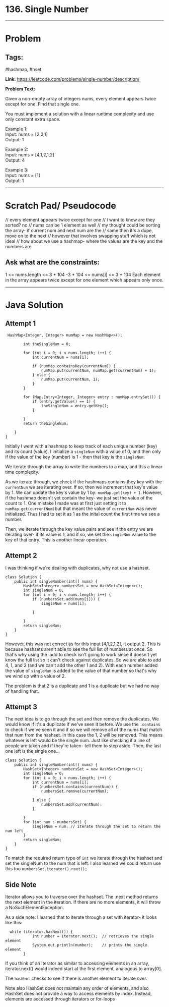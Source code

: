 # 136. Single Number

---


# Problem 

## Tags: 
#hashmap, #hset

**Link:** https://leetcode.com/problems/single-number/description/

**Problem Text:**   

Given a non-empty array of integers nums, every element appears twice except for one. Find that single one.

You must implement a solution with a linear runtime complexity and use only constant extra space.

 

Example 1:  
Input: nums = [2,2,1]   
Output: 1 

Example 2:  
Input: nums = [4,1,2,1,2]  
Output: 4  

Example 3:  
Input: nums = [1]  
Output: 1 
 



---

# Scratch Pad/ Pseudocode

// every element appears twice except for one
// i want to know are they sorted? no
// nums can be 1 element as well
// my thought could be sorting the array- if current num and next num are the
// same then it's a dupe, move on to the next
// however that involves swapping stuff which is not ideal
// how about we use a hashmap- where the values are the key and the numbers are


## Ask what are the constraints:

1 <= nums.length <= 3 * 104
-3 * 104 <= nums[i] <= 3 * 104
Each element in the array appears twice except for one element which appears only once.


---

# Java Solution

## Attempt 1

```
 HashMap<Integer, Integer> numMap = new HashMap<>();

        int theSingleNum = 0;

        for (int i = 0; i < nums.length; i++) {
            int currentNum = nums[i];

            if (numMap.containsKey(currentNum)) {
                numMap.put(currentNum, numMap.get(currentNum) + 1);
            } else {
                numMap.put(currentNum, 1);
            }
        }

        for (Map.Entry<Integer, Integer> entry : numMap.entrySet()) {
            if (entry.getValue() == 1) {
                theSingleNum = entry.getKey();
            }

        }
        return theSingleNum;

    }
}
```

Initially I went with a hashmap to keep track of each unique number (key) and its count (value).
I initialize a `singleNum` with a value of 0, and then only if the value of the key (number) is 1 - then that key is the `singleNum`.

We iterate through the array to write the numbers to a map, and this a linear time complexity.

As we iterate through, we check if the hashmaps contains they key with the `currentNum` we are iterating over.
If so, then we increment that key's value by 1. We can update the key's value by 1 by:  `numMap.get(key) + 1`.
However, if the hashmap doesn't yet contain the key- we just set the value of the count to 1. 
One mistake I made was at first just setting it to `numMap.get(currentNum)`but that meant the value of  `currentNum` was never initialized. 
Thus I had to set it as 1 as the inital count the first time we see a number. 

Then, we iterate through the key value pairs and see if the entry we are iterating over- if its value is 1, and if so, we set the `singleNum` value to the key of that entry. This is another linear operation.


## Attempt 2
I was thinking if we're dealing with duplicates, why not use a hashset. 

```
class Solution {
    public int singleNumber(int[] nums) {
        HashSet<Integer> numbersSet = new HashSet<Integer>();
        int singleNum = 0;
        for (int i = 0; i < nums.length; i++) {
            if (numbersSet.add(nums[i])) {
                singleNum = nums[i];

            }

        }
        return singleNum;
    }
}
```

However, this was not correct as for this input [4,1,2,1,2], it output 2.
This is because hashsets aren't able to see the full list of numbers at once. So that's why using the .add to check isn't going to work since it doesn't yet know the full list so it can't check against duplicates. 
So we are able to add 4, 1, and 2 (and we can't add the other 1 and 2).
With each number added the value of `singleNum` is added to the value of that number so that's why we wind up with a value of 2. 

The problem is that 2 is a duplicate and 1 is a duplicate but we had no way of handling that.


## Attempt 3

The next idea is to go through the set and then remove the duplicates. 
We would know if it's a duplicate if we've seen it before. 
We use the `.contains` to check if we've seen it and if so we will remove all of the nums that match that num from the hashset. In this case the 1, 2 will be removed.
This means whatever is left would be the single num.
Just like checking if a line of people are taken and if they're taken- tell them to step aside.
Then, the last one left is the single one... 

```
class Solution {
    public int singleNumber(int[] nums) {
        HashSet<Integer> numbersSet = new HashSet<Integer>();
        int singleNum = 0;
        for (int i = 0; i < nums.length; i++) {
            int currentNum = nums[i];
            if (numbersSet.contains(currentNum)) {
                numbersSet.remove(currentNum);

            } else {
                numbersSet.add(currentNum);
            }

        }
        for (int num : numbersSet) {
            singleNum = num; // iterate through the set to return the num left
        }
        return singleNum;
    }
}
```

To match the required return type of `int` we iterate through the hashset and set the singleNum to the num that is left. 
I also learned we could return use this too `numbersSet.iterator().next();`


## Side Note
Iterator allows you to traverse over the hashset. The .next method returns the next element in the iteration. If there are no more elements, it will throw a NoSuchElementException.

As a side note: I learned that to iterate through a set with iterator- it looks like this:

```
  while (iterator.hasNext()) {
            int number = iterator.next();  // retrieves the single element
            System.out.println(number);    // prints the single element
        }
```

If you think of an Iterator as similar to accessing elements in an array, iterator.next() would indeed start at the first element, analogous to array[0].

The `hasNext` checks to see if there is another element to iterate over. 

Note also HashSet does not maintain any order of elements, and also HashSet does not provide a way to access elements by index. Instead, elements are accessed through iterators or for-loops

